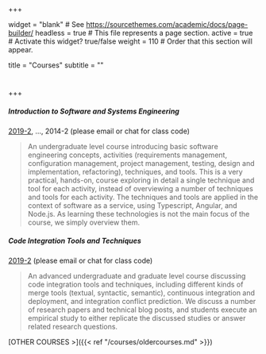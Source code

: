 +++

widget = "blank"  # See https://sourcethemes.com/academic/docs/page-builder/
headless = true  # This file represents a page section.
active = true  # Activate this widget? true/false
weight = 110  # Order that this section will appear.

title = "Courses"
subtitle = ""

# 

+++

##### Introduction to Software and Systems Engineering

[2019-2](https://classroom.google.com/u/0/c/Mzc0MjkzOTA0ODBa), ..., 2014-2 
(please email or chat for class code)

> An undergraduate level course introducing basic software engineering concepts, activities (requirements management, configuration management, project management, testing, design and implementation, refactoring), techniques, and tools. This is a very practical, hands-on, course exploring in detail a single technique and tool for each activity, instead of overviewing a number of techniques and tools for each activity. The techniques and tools are applied in the context of software as a service, using Typescript, Angular, and Node.js. As learning these technologies is not the main focus of the course, we simply overview them. 


##### Code Integration Tools and Techniques

[2019-2](https://classroom.google.com/u/0/c/Mzc0NzYxMjU0NDNa)
(please email or chat for class code)

> An advanced undergraduate and graduate level course discussing code integration tools and techniques, including different kinds of merge tools (textual, syntactic, semantic), continuous integration and deployment, and integration conflict prediction. We discuss a number of research papers and technical blog posts, and students execute an empirical study to either replicate the discussed studies or answer related research questions.

[OTHER COURSES >]({{< ref "/courses/oldercourses.md" >}})

